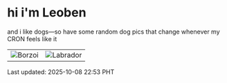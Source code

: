# hi i'm Leoben

and i like dogs—so have some random dog pics that change whenever my CRON feels like it

|  |  |
|--------|----------|
| ![Borzoi](https://random-dog-vercel.vercel.app/api/random-borzoi?v=1759935214) | ![Labrador](https://random-dog-vercel.vercel.app/api/random-labrador?v=1759935214) |

Last updated: 2025-10-08 22:53 PHT
